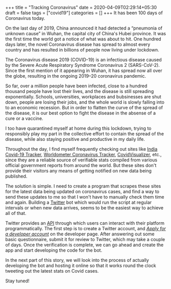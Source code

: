 +++
title = "Tracking Coronavirus"
date = 2020-04-09T02:29:14+05:30
draft = false
tags = ["covid19"]
categories = []
+++
It has been 100 days of Coronavirus today.

On the last day of 2019, China announced it had detected a “pneumonia of unknown cause” in  Wuhan, the capital city of China's Hubei province.
It was the first time the world got a notice of what was about to hit.
One hundred days later, the novel Coronavirus disease has spread to almost every country and has resulted in billions of people now living under lockdown. 

The Coronavirus disease 2019 (COVID-19) is an infectious disease caused by the Severe Acute Respiratory Syndrome Coronavirus 2 (SARS-CoV-2). Since the first mention of it appearing in Wuhan, it has spread now all over the globe, resulting in the ongoing 2019–20 coronavirus pandemic.

So far, over a million people have been infected, close to a hundred thousand people have lost their lives, and the disease is still spreading exponentially.
Schools, universities, workplaces and bubsinesses are shut down, people are losing their jobs, and the whole world is slowly falling into to an economic recession.
But in order to flatten the curve of the spread of the disease, it is our best option to fight the disease in the absense of a cure or a vaccine.

I too have quarantined myself at home during this lockdown, trying to responsibly play my part in the collective effort to contain the spread of the disease, while also staying positive and productive in my daily life.

Throughout the day, I find myself frequently checking out sites like [India Covid-19 Tracker](https://www.covid19india.org), [Worldometer Coronavirus Tracker](https://www.worldometers.info/coronavirus/), [CovidVisualizer](https://www.covidvisualizer.com), etc., since they are a reliable source of verifiable stats compiled from various official government reports from around the world.
But these sites don't provide their visitors any means of getting notified on new data being published.

The solution is simple. I need to create a program that scrapes these sites for the latest data being updated on coronavirus cases, and find a way to send these updates to me so that I won't have to manually check them time and again.
Building a [Twitter](https://twitter.com) bot which would run the script at regular intervals or when new data arrives, seems to be the easiest way to achieve all of that.

Twitter provides an [API](https://developer.twitter.com) through which users can interact with their platform programmatically.
The first step is to create a Twitter account, and _[Apply for a developer account](https://developer.twitter.com/en/apply-for-access)_ on the developer page.
After answering out some basic questionnaire, submit it for review to Twitter, which may take a couple of days.
Once the verification is complete, we can go ahead and create the app and start developing the code for the bot.

In the next part of this story, we will look into the process of actually developing the bot and hosting it online so that it works round the clock tweeting out the latest stats on Covid cases.

Stay tuned!

